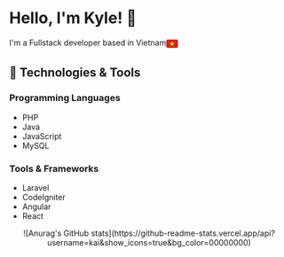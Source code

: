 # Hello, I'm Kyle! 👋

 <div style="display: flex;">
 <span>I'm a Fullstack developer based in Vietnam</span>
  <img valign=bottom src="https://raw.githubusercontent.com/phieule2024/phieule2024/5b25793793916496c3a5cb913232f1a8d2389d98/vn-icon.svg" alt="flag" height="21px" style"vertical-align: bottom;">
</div>

## 🔧 Technologies & Tools

### Programming Languages

- PHP
- Java
- JavaScript
- MySQL

### Tools & Frameworks

- Laravel
- CodeIgniter
- Angular
- React
<div align="center">
![Anurag's GitHub stats](https://github-readme-stats.vercel.app/api?username=kai&show_icons=true&bg_color=00000000)
</div>
